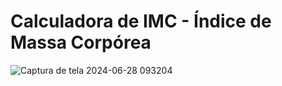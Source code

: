 # Calculadora de IMC - Índice de Massa Corpórea

![Captura de tela 2024-06-28 093204](https://github.com/LuanSalesx/calc-imc/assets/165568493/143ac333-9089-4923-93df-0564bb6327eb)

